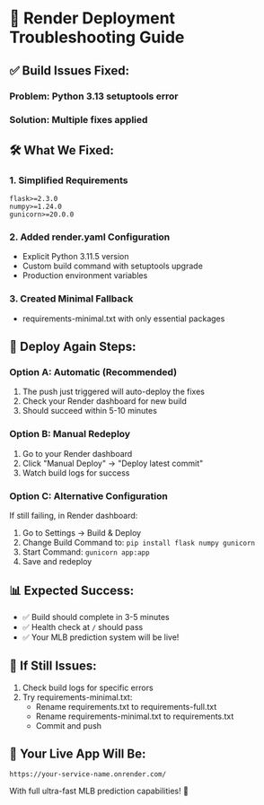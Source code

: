 # 🔧 Render Deployment Troubleshooting Guide

## ✅ Build Issues Fixed:

### Problem: Python 3.13 setuptools error
### Solution: Multiple fixes applied

## 🛠️ What We Fixed:

### 1. Simplified Requirements
```
flask>=2.3.0
numpy>=1.24.0  
gunicorn>=20.0.0
```

### 2. Added render.yaml Configuration
- Explicit Python 3.11.5 version
- Custom build command with setuptools upgrade
- Production environment variables

### 3. Created Minimal Fallback
- requirements-minimal.txt with only essential packages

## 🚀 Deploy Again Steps:

### Option A: Automatic (Recommended)
1. The push just triggered will auto-deploy the fixes
2. Check your Render dashboard for new build
3. Should succeed within 5-10 minutes

### Option B: Manual Redeploy
1. Go to your Render dashboard
2. Click "Manual Deploy" → "Deploy latest commit"
3. Watch build logs for success

### Option C: Alternative Configuration
If still failing, in Render dashboard:
1. Go to Settings → Build & Deploy
2. Change Build Command to: `pip install flask numpy gunicorn`
3. Start Command: `gunicorn app:app`
4. Save and redeploy

## 📊 Expected Success:
- ✅ Build should complete in 3-5 minutes
- ✅ Health check at `/` should pass
- ✅ Your MLB prediction system will be live!

## 🎯 If Still Issues:
1. Check build logs for specific errors
2. Try requirements-minimal.txt:
   - Rename requirements.txt to requirements-full.txt
   - Rename requirements-minimal.txt to requirements.txt
   - Commit and push

## 🚀 Your Live App Will Be:
`https://your-service-name.onrender.com/`

With full ultra-fast MLB prediction capabilities! 🎉
